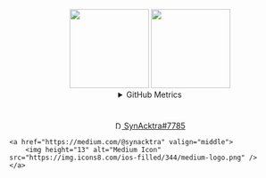 
<div align="center">
    <img height="142" src="https://github-readme-stats.vercel.app/api?username=synacktraa&count_private=true&theme=slateorange&cache_seconds=1800&border_radius=10&hide_rank=true"/>
    <img height="142" src="https://github-readme-stats.vercel.app/api/top-langs/?username=synacktraa&layout=compact&theme=slateorange&cache_seconds=1800&border_radius=10" />
    
</div>
<details align="center">
<summary>GitHub Metrics</summary>
<img src="https://metrics.lecoq.io/Synacktraa?template=classic&languages=1&followup=1&achievements=1&gists=1&lines=1&activity=1&repositories=1&isocalendar=1&repositories=100&repositories.batch=100&repositories.forks=false&repositories.affiliations=owner&isocalendar.duration=half-year&languages.limit=8&languages.threshold=0%25&languages.colors=github&languages.sections=most-used&languages.indepth=false&languages.analysis.timeout=15&languages.categories=markup%2C%20programming&languages.recent.categories=markup%2C%20programming&languages.recent.load=300&languages.recent.days=14&followup.sections=repositories&followup.indepth=false&activity.limit=5&activity.load=300&activity.days=14&activity.visibility=all&activity.timestamps=false&activity.filter=all&achievements.threshold=C&achievements.secrets=true&achievements.display=detailed&achievements.limit=0&achievements.ignored=Forker%2C%20Gister%2C%20Stargazer%2C%20Influencer%2C%20Deployer%2C%20Follower&config.timezone=Asia%2FCalcutta">
</details>

#
<p align="center">
	<a href="https://discordapp.com/users/890664690533957643" valign="middle">
		<img height="13" alt="Discord Icon" src="https://maxcdn.icons8.com/Share/icon/Logos/discord_logo1600.png" />
		SynAcktra#7785
	</a>

	<a href="https://medium.com/@synacktra" valign="middle">
		<img height="13" alt="Medium Icon" src="https://img.icons8.com/ios-filled/344/medium-logo.png" />
	</a>
</p>
